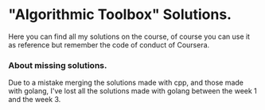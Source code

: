 # "Algorithmic Toolbox" Solutions. 
Here you can find all my solutions on the course, of course you can use it as reference but remember the code of conduct of Coursera.

### About missing solutions.
Due to a mistake merging the solutions made with cpp, and those made with golang, I've lost all the solutions made with golang between the week 1 and the week 3.
